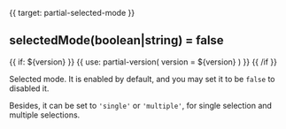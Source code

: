 
{{ target: partial-selected-mode }}

## selectedMode(boolean|string) = false

{{ if: ${version} }}
{{ use: partial-version(
    version = ${version}
) }}
{{ /if }}

<ExampleUIControlEnum options="false,true,single,multiple" />

Selected mode.  It is enabled by default, and you may set it to be `false` to disabled it.

Besides, it can be set to `'single'` or `'multiple'`, for single selection and multiple selections.

